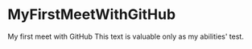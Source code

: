 # MyFirstMeetWithGitHub
My first meet with GitHub
This text is valuable only as my abilities' test.
